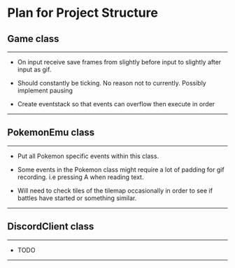 # Plan for Project Structure

## Game class

---

- On input receive save frames from slightly before input to slightly after input as gif.

- Should constantly be ticking. No reason not to currently. Possibly implement pausing

- Create eventstack so that events can overflow then execute in order

---

## PokemonEmu class

---

- Put all Pokemon specific events within this class.

- Some events in the Pokemon class might require a lot of padding for gif recording. i.e pressing A when reading text.

- Will need to check tiles of the tilemap occasionally in order to see if battles have started or something similar.

---

## DiscordClient class

---

- TODO

---
